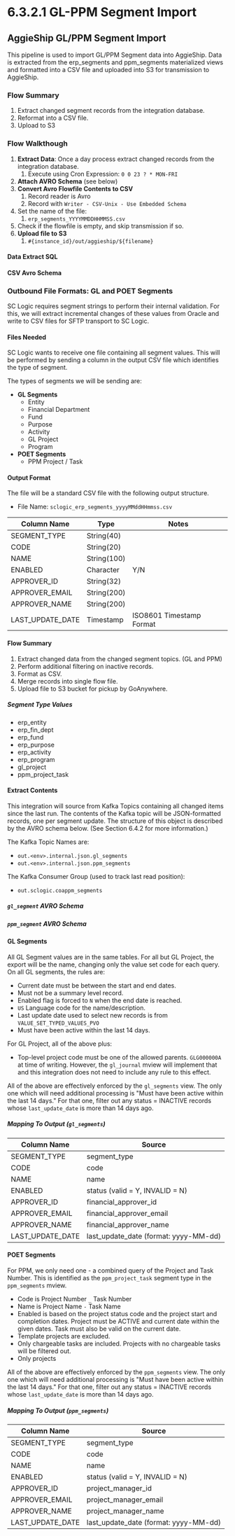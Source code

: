 # 6.3.2.1 GL-PPM Segment Import

## AggieShip GL/PPM Segment Import

This pipeline is used to import GL/PPM Segment data into AggieShip.  Data is extracted from the erp_segments and ppm_segments materialized views and formatted into a CSV file and uploaded into S3 for transmission to AggieShip.

### Flow Summary

1. Extract changed segment records from the integration database.
2. Reformat into a CSV file.
3. Upload to S3

### Flow Walkthough

1. **Extract Data**: Once a day process extract changed records from the integration database.
   1. Execute using Cron Expression: `0 0 23 ? * MON-FRI`
2. **Attach AVRO Schema** (see below)
3. **Convert Avro Flowfile Contents to CSV**
   1. Record reader is Avro
   2. Record with `Writer - CSV-Unix - Use Embedded Schema`
4. Set the name of the file:
   1. `erp_segments_YYYYMMDDHHMMSS.csv`
5. Check if the flowfile is empty, and skip transmission if so.
6. **Upload file to S3**
   1. `#{instance_id}/out/aggieship/${filename}`

#### Data Extract SQL

[](segment_to_aggieship_csv.sql ':include')

#### CSV Avro Schema

[](../6.3.2.A%20Schemas%20and%20Formats/aggieship_gl_ppm_segments_csv.avsc ':include')


### Outbound File Formats: GL and POET Segments

SC Logic requires segment strings to perform their internal validation.  For this, we will extract incremental changes of these values from Oracle and write to CSV files for SFTP transport to SC Logic.

#### Files Needed

SC Logic wants to receive one file containing all segment values.  This will be performed by sending a column in the output CSV file which identifies the type of segment.

The types of segments we will be sending are:

* **GL Segments**
  * Entity
  * Financial Department
  * Fund
  * Purpose
  * Activity
  * GL Project
  * Program
* **POET Segments**
  * PPM Project / Task

#### Output Format

The file will be a standard CSV file with the following output structure.

* File Name: `sclogic_erp_segments_yyyyMMddHHmmss.csv`

| Column Name      | Type        | Notes                    |
| ---------------- | ----------- | ------------------------ |
| SEGMENT_TYPE     | String(40)  |                          |
| CODE             | String(20)  |                          |
| NAME             | String(100) |                          |
| ENABLED          | Character   | Y/N                      |
| APPROVER_ID      | String(32)  |                          |
| APPROVER_EMAIL   | String(200) |                          |
| APPROVER_NAME    | String(200) |                          |
| LAST_UPDATE_DATE | Timestamp   | ISO8601 Timestamp Format |

#### Flow Summary

1. Extract changed data from the changed segment topics. (GL and PPM)
2. Perform additional filtering on inactive records.
3. Format as CSV.
4. Merge records into single flow file.
5. Upload file to S3 bucket for pickup by GoAnywhere.

##### Segment Type Values

* erp_entity
* erp_fin_dept
* erp_fund
* erp_purpose
* erp_activity
* erp_program
* gl_project
* ppm_project_task

#### Extract Contents

This integration will source from Kafka Topics containing all changed items since the last run.  The contents of the Kafka topic will be JSON-formatted records, one per segment update.  The structure of this object is described by the AVRO schema below.  (See Section 6.4.2 for more information.)

The Kafka Topic Names are:

* `out.<env>.internal.json.gl_segments`
* `out.<env>.internal.json.ppm_segments`

The Kafka Consumer Group (used to track last read position):

* `out.sclogic.coappm_segments`

##### `gl_segment` AVRO Schema

[](../../6.4%20Support%20Pipelines/6.4.2%20GL-POET%20Segment%20Change%20Extracts/gl_segment.avsc ':include')

##### `ppm_segment` AVRO Schema

[](../../6.4%20Support%20Pipelines/6.4.2%20GL-POET%20Segment%20Change%20Extracts/ppm_segment.avsc ':include')

#### GL Segments

All GL Segment values are in the same tables.  For all but GL Project, the export will be the name, changing only the value set code for each query.  On all GL segments, the rules are:

* Current date must be between the start and end dates.
* Must not be a summary level record.
* Enabled flag is forced to `N` when the end date is reached.
* `US` Language code for the name/description.
* Last update date used to select new records is from `VALUE_SET_TYPED_VALUES_PVO`
* Must have been active within the last 14 days.

For GL Project, all of the above plus:

* Top-level project code must be one of the allowed parents.  `GLG000000A` at time of writing.  However, the `gl_journal` mview will implement that and this integration does not need to include any rule to this effect.

All of the above are effectively enforced by the `gl_segments` view.  The only one which will need additional processing is "Must have been active within the last 14 days."  For that one, filter out any status = INACTIVE records whose `last_update_date` is more than 14 days ago.

##### Mapping To Output (`gl_segments`)

| Column Name      | Source                                |
| ---------------- | ------------------------------------- |
| SEGMENT_TYPE     | segment_type                          |
| CODE             | code                                  |
| NAME             | name                                  |
| ENABLED          | status (valid = Y, INVALID = N)       |
| APPROVER_ID      | financial_approver_id                 |
| APPROVER_EMAIL   | financial_approver_email              |
| APPROVER_NAME    | financial_approver_name               |
| LAST_UPDATE_DATE | last_update_date (format: yyyy-MM-dd) |

#### POET Segments

For PPM, we only need one - a combined query of the Project and Task Number.  This is identified as the `ppm_project_task` segment type in the `ppm_segments` mview.

* Code is Project Number `_` Task Number
* Name is Project Name ` - ` Task Name
* Enabled is based on the project status code and the project start and completion dates.  Project must be ACTIVE and current date within the given dates.  Task must also be valid on the current date.
* Template projects are excluded.
* Only chargeable tasks are included.  Projects with no chargeable tasks will be filtered out.
* Only projects

All of the above are effectively enforced by the `ppm_segments` view.  The only one which will need additional processing is "Must have been active within the last 14 days."  For that one, filter out any status = INACTIVE records whose `last_update_date` is more than 14 days ago.

##### Mapping To Output (`ppm_segments`)

| Column Name      | Source                                |
| ---------------- | ------------------------------------- |
| SEGMENT_TYPE     | segment_type                          |
| CODE             | code                                  |
| NAME             | name                                  |
| ENABLED          | status (valid = Y, INVALID = N)       |
| APPROVER_ID      | project_manager_id                    |
| APPROVER_EMAIL   | project_manager_email                 |
| APPROVER_NAME    | project_manager_name                  |
| LAST_UPDATE_DATE | last_update_date (format: yyyy-MM-dd) |
